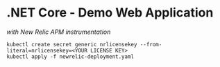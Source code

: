 # .NET Core - Demo Web Application
*with New Relic APM instrumentation*

```
kubectl create secret generic nrlicensekey --from-literal=nrlicensekey=<YOUR LICENSE KEY>
kubectl apply -f newrelic-deployment.yaml
```
